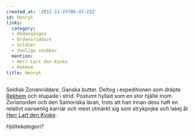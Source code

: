 ```yaml
---
created_at: '2012-11-25T06:47:25Z'
id: Henryk
links:
  category:
  - Hädangångna
  - Ordensriddare
  - Soldier
  - Vanliga snubbar
  mention:
  - Herr Lart den Kyske
  - Rekhem
title: Henryk
---
```


Soldisk Zorianriddare. Ganska butter. Deltog i expeditionen som dräpte [Rekhem] och stupade i strid.
Postumt hyllad som en stor hjälte inom Zorianorden och den Samoriska läran, trots att han innan dess
haft en relativt oansenlig karriär och mest utmärkt sig som strykpojke och lakej åt [Herr Lart den
Kyske].

*Hjältekategori?*

  [Rekhem]: Rekhem
  [Herr Lart den Kyske]: Herr_Lart_den_Kyske